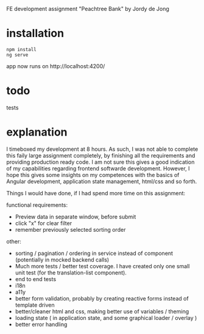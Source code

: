 FE development assignment "Peachtree Bank" by Jordy de Jong

# installation

```
npm install
ng serve
```

app now runs on http://localhost:4200/


# todo

tests

# explanation

I timeboxed my development at 8 hours. As such, I was not able to complete this faily large assignment completely, by finishing all the requirements and providing production ready code. I am not sure this gives a good indication of my capabilities regarding frontend softwarde development. However, I hope this gives some insights on my competences with the basics of Angular development, application state management, html/css and so forth.

Things I would have done, if I had spend more time on this assignment:

functional requirements:
- Preview data in separate window, before submit
- click "x" for clear filter
- remember previously selected sorting order

other:
- sorting / pagination / ordering in service instead of component (potentially in mocked backend calls)
- Much more tests / better test coverage. I have created only one small unit test (for the translation-list component). 
- end to end tests
- i18n
- a11y
- better form validation, probably by creating reactive forms instead of template driven
- better/cleaner html and css, making better use of variables / theming
- loading state ( in application state, and some graphical loader / overlay )
- better error handling 
